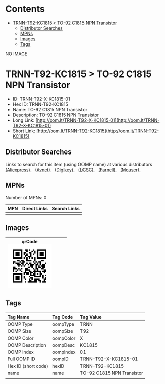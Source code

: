 



Contents
========

* [TRNN-T92-KC1815 > TO-92 C1815 NPN Transistor](#trnn-t92-kc1815--to-92-c1815-npn-transistor)
	* [Distributor Searches](#distributor-searches)
	* [MPNs](#mpns)
	* [Images](#images)
	* [Tags](#tags)
  
NO IMAGE  
# TRNN-T92-KC1815 > TO-92 C1815 NPN Transistor

- ID: TRNN-T92-X-KC1815-01
- Hex ID: TRNN-T92-KC1815
- Name: TO-92 C1815 NPN Transistor
- Description: TO-92 C1815 NPN Transistor
- Long Link: [http://oom.lt/TRNN-T92-X-KC1815-01](http://oom.lt/TRNN-T92-X-KC1815-01)
- Short Link: [http://oom.lt/TRNN-T92-KC1815](http://oom.lt/TRNN-T92-KC1815)

## Distributor Searches
  
Links to search for this item (using OOMP name) at various distributors  
[(Aliexpress) ](https://www.aliexpress.com/wholesale?SearchText=1117TO-92+C1815+NPN+Transistor)&nbsp;&nbsp;&nbsp;[(Avnet) ](https://www.avnet.com/shop/us/search/TO-92+C1815+NPN+Transistor)&nbsp;&nbsp;&nbsp;[(Digikey) ](https://www.digikey.co.uk/en/products/result?s=TO-92+C1815+NPN+Transistor)&nbsp;&nbsp;&nbsp;[(LCSC) ](https://www.lcsc.com/search?q=TO-92+C1815+NPN+Transistor)&nbsp;&nbsp;&nbsp;[(Farnell) ](https://uk.farnell.com/search?st=TO-92+C1815+NPN+Transistor)&nbsp;&nbsp;&nbsp;[(Mouser) ](https://www.mouser.com/c/?q=TO-92+C1815+NPN+Transistor)&nbsp;&nbsp;&nbsp;
## MPNs
  
Number of MPNs: 0  

|MPN|Direct Links|Search Links|
| :--- | :--- | :--- |
||||

## Images
  

|qrCode<br>[![](https://raw.githubusercontent.com/oomlout/oomlout_OOMP_parts_V2/main/TRNN/T92/X/KC1815/01/qrCode_140.png)](https://github.com/oomlout/oomlout_OOMP_parts_V2/tree/main/TRNN/T92/X/KC1815/01/qrCode.png)||||
| :---: | :---: | :---: | :---: |

## Tags
  

|Tag Name|Tag Code|Tag Value|
| :--- | :--- | :--- |
|OOMP Type|oompType|TRNN|
|OOMP Size|oompSize|T92|
|OOMP Color|oompColor|X|
|OOMP Description|oompDesc|KC1815|
|OOMP Index|oompIndex|01|
|Full OOMP ID|oompID|TRNN-T92-X-KC1815-01|
|Hex ID (short code)|hexID|TRNN-T92-KC1815|
|name|name|TO-92 C1815 NPN Transistor|
||||
